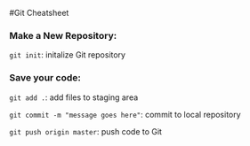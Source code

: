 #Git Cheatsheet

### Make a New Repository:

`git init`: initalize Git repository

### Save your code:

`git add .`: add files to staging area

`git commit -m "message goes here"`: commit to local repository

`git push origin master`: push code to Git